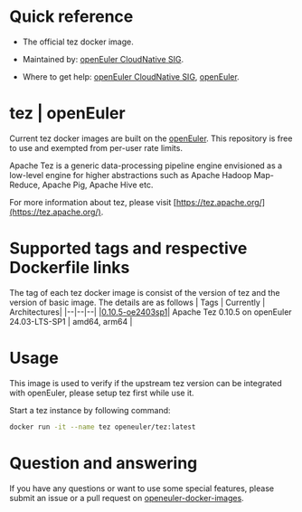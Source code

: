 # Quick reference

- The official tez docker image.

- Maintained by: [openEuler CloudNative SIG](https://gitee.com/openeuler/cloudnative).

- Where to get help: [openEuler CloudNative SIG](https://gitee.com/openeuler/cloudnative), [openEuler](https://gitee.com/openeuler/community).
# tez | openEuler
Current tez docker images are built on the [openEuler](https://repo.openeuler.org/). This repository is free to use and exempted from per-user rate limits.

Apache Tez is a generic data-processing pipeline engine envisioned as a low-level engine for higher abstractions such as Apache Hadoop Map-Reduce, Apache Pig, Apache Hive etc.

For more information about tez, please visit [https://tez.apache.org/](https://tez.apache.org/).

# Supported tags and respective Dockerfile links
The tag of each tez docker image is consist of the version of tez and the version of basic image. The details are as follows
| Tags | Currently |  Architectures|
|--|--|--|
|[0.10.5-oe2403sp1](https://gitee.com/openeuler/openeuler-docker-images/blob/master/Bigdata/tez/0.10.5/24.03-lts-sp1/Dockerfile)| Apache Tez 0.10.5 on openEuler 24.03-LTS-SP1 | amd64, arm64 |

# Usage

This image is used to verify if the upstream tez version can be integrated with openEuler, please setup tez first while use it.

Start a tez instance by following command:
```bash
docker run -it --name tez openeuler/tez:latest
```

# Question and answering
If you have any questions or want to use some special features, please submit an issue or a pull request on [openeuler-docker-images](https://gitee.com/openeuler/openeuler-docker-images).